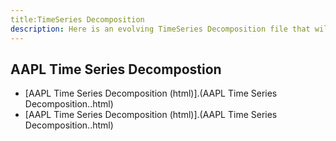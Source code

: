 ```yaml
---
title:TimeSeries Decomposition
description: Here is an evolving TimeSeries Decomposition file that will be shown weekly from start to finish
---
```

 ## AAPL Time Series Decompostion 

- [AAPL Time Series Decomposition (html)].(AAPL Time Series Decomposition..html)
- [AAPL Time Series Decomposition (html)].(AAPL Time Series Decomposition..html)
